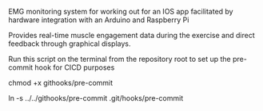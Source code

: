 EMG monitoring system for working out for an IOS app facilitated by hardware integration with an Arduino and Raspberry Pi

Provides real-time muscle engagement data during the exercise and direct feedback through graphical displays.

Run this script on the terminal from the repository root to set up the pre-commit hook for CICD purposes

chmod +x githooks/pre-commit

ln -s ../../githooks/pre-commit .git/hooks/pre-commit
